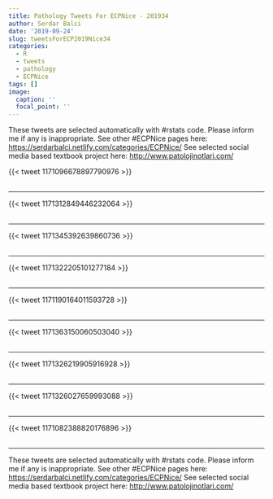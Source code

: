 ```yaml
---
title: Pathology Tweets For ECPNice - 201934
author: Serdar Balci
date: '2019-09-24'
slug: tweetsForECP2019Nice34
categories:
  - R
  - tweets
  - pathology
  - ECPNice
tags: []
image:
  caption: ''
  focal_point: ''
---
```



These tweets are selected automatically with #rstats code. Please inform me if any is inappropriate.
See other #ECPNice pages here: https://serdarbalci.netlify.com/categories/ECPNice/ 
See selected social media based textbook project here: http://www.patolojinotlari.com/

{{< tweet 1171096678897790976 >}}
<br>
<br>
<hr>
{{< tweet 1171312849446232064 >}}
<br>
<br>
<hr>
{{< tweet 1171345392639860736 >}}
<br>
<br>
<hr>
{{< tweet 1171322205101277184 >}}
<br>
<br>
<hr>
{{< tweet 1171190164011593728 >}}
<br>
<br>
<hr>
{{< tweet 1171363150060503040 >}}
<br>
<br>
<hr>
{{< tweet 1171326219905916928 >}}
<br>
<br>
<hr>
{{< tweet 1171326027659993088 >}}
<br>
<br>
<hr>
{{< tweet 1171082388820176896 >}}
<br>
<br>
<hr>


These tweets are selected automatically with #rstats code. Please inform me if any is inappropriate.
See other #ECPNice pages here: https://serdarbalci.netlify.com/categories/ECPNice/ 
See selected social media based textbook project here: http://www.patolojinotlari.com/
